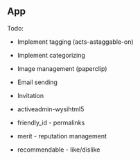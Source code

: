 ## App

Todo:

- Implement tagging (acts-astaggable-on)
- Implement categorizing
- Image management (paperclip)
- Email sending
- Invitation

- activeadmin-wysihtml5
- friendly_id - permalinks
- merit - reputation management
- recommendable - like/dislike